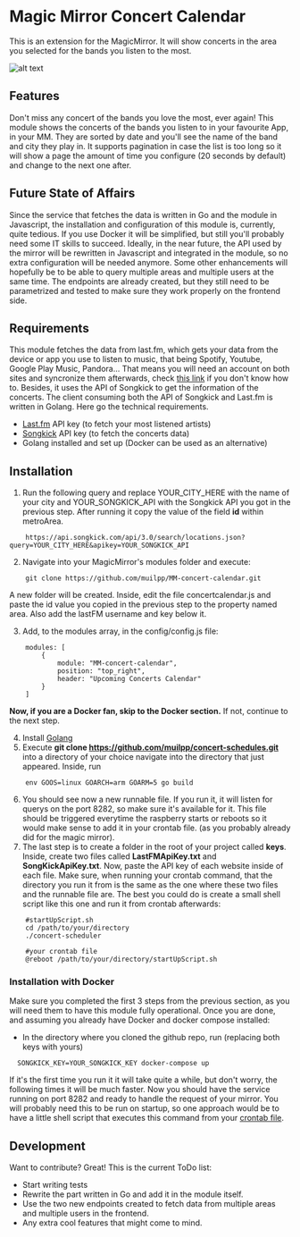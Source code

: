 # Magic Mirror Concert Calendar

This is an extension for the MagicMirror. It will show concerts in the area you selected for the bands you listen to the most.

![alt text](https://github.com/muilpp/MM-concert-calendar/blob/master/mm%20concerts%20calendar.png?raw=true)

## Features
Don't miss any concert of the bands you love the most, ever again!
This module shows the concerts of the bands you listen to in your favourite App, in your MM. They are sorted by date and you'll see the name of the band and city they play in. It supports pagination in case the list is too long so it will show a page the amount of time you configure (20 seconds by default) and change to the next one after.

## Future State of Affairs
Since the service that fetches the data is written in Go and the module in Javascript, the installation and configuration of this module is, currently, quite tedious. If you use Docker it will be simplified, but still you'll probably need some IT skills to succeed. Ideally, in the near future, the API used by the mirror will be rewritten in Javascript and integrated in the module, so no extra configuration will be needed anymore.
Some other enhancements will hopefully be to be able to query multiple areas and multiple users at the same time. The endpoints are already created, but they still need to be parametrized and tested to make sure they work properly on the frontend side.

## Requirements
This module fetches the data from last.fm, which gets your data from the device or app you use to listen to music, that being Spotify, Youtube, Google Play Music, Pandora... That means you will need an account on both sites and syncronize them afterwards, check [this link](https://www.last.fm/about/trackmymusic) if you don't know how to. Besides, it uses the API of Songkick to get the information of the concerts. The client consuming both the API of Songkick and Last.fm is written in Golang. Here go the technical requirements.
  - [Last.fm](https://www.last.fm/api/) API key (to fetch your most listened artists)
  - [Songkick](https://www.songkick.com/developer) API key (to fetch the concerts data)
  - Golang installed and set up (Docker can be used as an alternative)

## Installation
  1. Run the following query and replace YOUR_CITY_HERE with the name of your city and YOUR_SONGKICK_API with the Songkick API you got in the previous step. After running it copy the value of the field __id__ within metroArea.
```
    https://api.songkick.com/api/3.0/search/locations.json?query=YOUR_CITY_HERE&apikey=YOUR_SONGKICK_API
```
  
  2. Navigate into your MagicMirror's modules folder and execute: 
```
    git clone https://github.com/muilpp/MM-concert-calendar.git
```
  A new folder will be created. Inside, edit the file concertcalendar.js and paste the id value you copied in the previous step to the property named area. Also add the lastFM username and key below it.

  3. Add, to the modules array, in the config/config.js file:
```
    modules: [
	    {
		    module: "MM-concert-calendar",
		    position: "top_right",
		    header: "Upcoming Concerts Calendar"
	    }
    ]	
```
   __Now, if you are a Docker fan, skip to the Docker section.__ If not, continue to the next step.
   
   4. Install [Golang](https://golang.org/doc/install)
   5. Execute __git clone https://github.com/muilpp/concert-schedules.git__ into a directory of your choice navigate into the directory that just appeared. Inside, run 
```
    env GOOS=linux GOARCH=arm GOARM=5 go build
```
   6. You should see now a new runnable file. If you run it, it will listen for querys on the port 8282, so make sure it's available for it. This file should be triggered everytime the raspberry starts or reboots so it would make sense to add it in your crontab file. (as you probably already did for the magic mirror). 
   7. The last step is to create a folder in the root of your project called __keys__. Inside, create two files called __LastFMApiKey.txt__ and __SongKickApiKey.txt__. Now, paste the API key of each website inside of each file. Make sure, when running your crontab command, that the directory you run it from is the same as the one where these two files and the runnable file are. The best you could do is create a small shell script like this one and run it from crontab afterwards:
```
    #startUpScript.sh
    cd /path/to/your/directory
    ./concert-scheduler
```
```
    #your crontab file
    @reboot /path/to/your/directory/startUpScript.sh
```

### Installation with Docker
  Make sure you completed the first 3 steps from the previous section, as you will need them to have this module fully operational. Once you are done, and assuming you already have Docker and docker compose installed:
  - In the directory where you cloned the github repo, run (replacing both keys with yours)
```
  SONGKICK_KEY=YOUR_SONGKICK_KEY docker-compose up
```
  If it's the first time you run it it will take quite a while, but don't worry, the following times it will be much faster. Now you should have the service running on port 8282 and ready to handle the request of your mirror. You will probably need this to be run on startup, so one approach would be to have a little shell script that executes this command from your [crontab file](https://help.ubuntu.com/community/CronHowto).

## Development
Want to contribute? Great! This is the current ToDo list:
  - Start writing tests
  - Rewrite the part written in Go and add it in the module itself.
  - Use the two new endpoints created to fetch data from multiple areas and multiple users in the frontend.
  - Any extra cool features that might come to mind.
